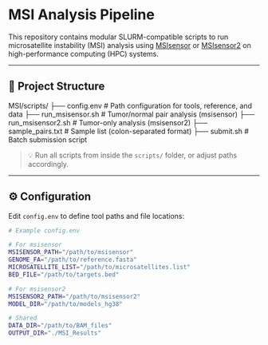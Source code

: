 # MSI Analysis Pipeline

This repository contains modular SLURM-compatible scripts to run microsatellite instability (MSI) analysis using [MSIsensor](https://github.com/ding-lab/msisensor) or [MSIsensor2](https://github.com/niu-lab/msisensor2) on high-performance computing (HPC) systems.

---

## 📁 Project Structure
MSI/scripts/
├── config.env # Path configuration for tools, reference, and data
├── run_msisensor.sh # Tumor/normal pair analysis (msisensor)
├── run_msisensor2.sh # Tumor-only analysis (msisensor2)
├── sample_pairs.txt # Sample list (colon-separated format)
├── submit.sh # Batch submission script

> 💡 Run all scripts from inside the `scripts/` folder, or adjust paths accordingly.

---

## ⚙️ Configuration

Edit `config.env` to define tool paths and file locations:

```bash
# Example config.env

# For msisensor
MSISENSOR_PATH="/path/to/msisensor"
GENOME_FA="/path/to/reference.fasta"
MICROSATELLITE_LIST="/path/to/microsatellites.list"
BED_FILE="/path/to/targets.bed"

# For msisensor2
MSISENSOR2_PATH="/path/to/msisensor2"
MODEL_DIR="/path/to/models_hg38"

# Shared
DATA_DIR="/path/to/BAM_files"
OUTPUT_DIR="./MSI_Results"

